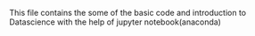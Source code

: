This file contains the some of the basic code and introduction to Datascience with the help of jupyter notebook(anaconda)
